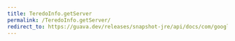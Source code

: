 ```yaml
---
title: TeredoInfo.getServer
permalink: /TeredoInfo.getServer/
redirect_to: https://guava.dev/releases/snapshot-jre/api/docs/com/google/common/net/InetAddresses.TeredoInfo.html#getServer--
---
```

